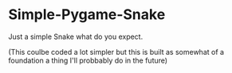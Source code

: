 # Simple-Pygame-Snake
Just a simple Snake what do you expect.












(This coulbe coded a lot simpler but this is built as somewhat of a foundation a thing I'll probbably do in the future)
